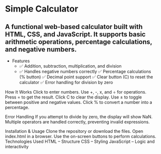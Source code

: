 # Simple Calculator
## A functional web-based calculator built with HTML, CSS, and JavaScript. It supports basic arithmetic operations, percentage calculations, and negative numbers.

- Features
  - ✅ Addition, subtraction, multiplication, and division
  - ✅ Handles negative numbers correctly
    ✅ Percentage calculations (% button)
    ✅ Decimal point support
    ✅ Clear button (C) to reset the calculator
    ✅ Error handling for division by zero   

How It Works
Click to enter numbers.
Use +, -, x, and ÷ for operations.
Press = to get the result.
Click C to clear the display.
Use ± to toggle between positive and negative values.
Click % to convert a number into a percentage.

Error Handling
If you attempt to divide by zero, the display will show NaN.
Multiple operators are handled correctly, preventing invalid expressions.

Installation & Usage
Clone the repository or download the files.
Open index.html in a browser.
Use the on-screen buttons to perform calculations.
Technologies Used
HTML – Structure
CSS – Styling
JavaScript – Logic and interactivity
